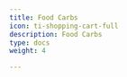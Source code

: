 ```yaml
---
title: Food Carbs
icon: ti-shopping-cart-full
description: Food Carbs
type: docs
weight: 4

---
```

